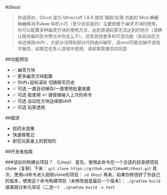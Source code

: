 #*Ghost*
>你说得对，Ghost 是为 Minecraft 1.8.9 提供 辅助/实用 功能的 Mod ~~顺便给我练习下Java~~ 体积小巧（至少目前是的）主要侧重于*幽灵方块*的使用，你可以配置多种幽灵方块的使用方法，达到普通玩家无法达到的地方（请确认服务器的反作弊允许你这么干）。还有其他更多的可选功能（如自动在方块边缘按shift），大部分注释和部分代码由AI编写，该mod可能会破坏游戏平衡性，如果您在多人游戏中使用，请获取管理员的同意

##功能预览

- ✅ 幽灵方块  
- ✅ 更多幽灵方块配置  
- ✅ Shift+鼠标滚轮 切换聊天历史  
- ✅ 可选 一直自动保存/一直使用批量放置
- ✅ 可选 能使用 ↩ 键直接输入上次的命令
- ✅ 可选 自动在方块边缘按shift  
- ✅ 可选 玩家透视  

##画饼

- 假药水效果
- 快速做笔记
- 射在玩家身上的箭隐形

##开发者指南

###该如何构建此项目？
（Linux）
首先，使用此命令在一个合适的目录把项目clone（复制）下来：
`git clone https://github.com/ZiHaoMC/Ghost.git`
其次，使用cd命令进入刚刚clone的项目：
`cd Ghost`
再来，如果你修改好了你自己的版本，使用这个命令构建项目（未修改就是最后一个版本）：
`./gradlew build`
或者跳过单元测试（二选一）
`./gradlew build -x test`

